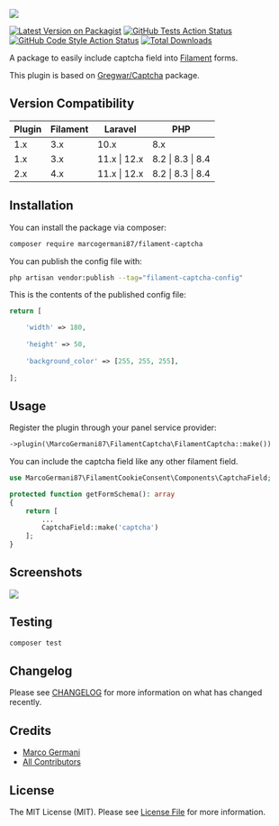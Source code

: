 <p class="filament-hidden">
<img src="https://banners.beyondco.de/filament-captcha.png?theme=light&packageManager=composer+require&packageName=marcogermani87%2Ffilament-captcha&pattern=architect&style=style_1&description=Easy+captcha+image+integrations+for+Filament&md=1&showWatermark=0&fontSize=100px&images=https%3A%2F%2Flaravel.com%2Fimg%2Flogomark.min.svg" class="filament-hidden">
</p>

[![Latest Version on Packagist](https://img.shields.io/packagist/v/marcogermani87/filament-captcha.svg?style=flat-square)](https://packagist.org/packages/marcogermani87/filament-captcha)
[![GitHub Tests Action Status](https://img.shields.io/github/actions/workflow/status/marcogermani87/filament-captcha/run-tests.yml?branch=main&label=tests&style=flat-square)](https://github.com/marcogermani87/filament-captcha/actions?query=workflow%3Arun-tests+branch%3Amain)
[![GitHub Code Style Action Status](https://img.shields.io/github/actions/workflow/status/marcogermani87/filament-captcha/fix-php-code-style-issues.yml?branch=main&label=code%20style&style=flat-square)](https://github.com/:vendor_slug/filament-captcha/actions?query=workflow%3A"Fix+PHP+code+style+issues"+branch%3Amain)
[![Total Downloads](https://img.shields.io/packagist/dt/marcogermani87/filament-captcha.svg?style=flat-square)](https://packagist.org/packages/marcogermani87/filament-captcha)

A package to easily include captcha field into [Filament](https://filamentphp.com) forms.

This plugin is based on [Gregwar/Captcha](https://github.com/Gregwar/Captcha) package.

## Version Compatibility

| Plugin | Filament | Laravel | PHP |
|--------|----------| ------------- | -------------|
| 1.x    | 3.x      | 10.x | 8.x |
| 1.x    | 3.x      | 11.x \| 12.x | 8.2 \| 8.3 \| 8.4 |
| 2.x    | 4.x      | 11.x \| 12.x | 8.2 \| 8.3 \| 8.4 |

## Installation

You can install the package via composer:

```bash
composer require marcogermani87/filament-captcha
```

You can publish the config file with:

```bash
php artisan vendor:publish --tag="filament-captcha-config"
```

This is the contents of the published config file:

```php
return [

    'width' => 180,
    
    'height' => 50,
    
    'background_color' => [255, 255, 255],
    
];
```

## Usage

Register the plugin through your panel service provider:

```php
->plugin(\MarcoGermani87\FilamentCaptcha\FilamentCaptcha::make())
```

You can include the captcha field like any other filament field.

```php
use MarcoGermani87\FilamentCookieConsent\Components\CaptchaField;

protected function getFormSchema(): array
{
    return [
        ...
        CaptchaField::make('captcha')
    ];
}
```

## Screenshots

<img src="https://raw.githubusercontent.com/marcogermani87/filament-captcha/main/screenshots/captcha.png" style="border-radius:2%"/>

## Testing

```bash
composer test
```

## Changelog

Please see [CHANGELOG](CHANGELOG.md) for more information on what has changed recently.

## Credits

- [Marco Germani](https://github.com/marcogermani87)
- [All Contributors](../../contributors)

## License

The MIT License (MIT). Please see [License File](LICENSE.md) for more information.
